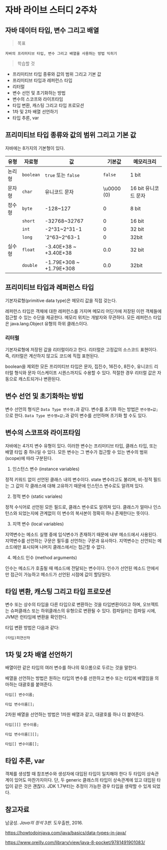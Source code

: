 # 자바 라이브 스터디 2주차

## 자바 데이터 타입, 변수 그리고 배열

> 목표
```
자바의 프리미티브 타입, 변수 그리고 배열을 사용하는 방법 익히기
```
> 학습할 것
- 프리미티브 타입 종류와 값의 범위 그리고 기본 값
- 프리미티브 타입과 레퍼런스 타입
- 리터럴
- 변수 선언 및 초기화하는 방법
- 변수의 스코프와 라이프타임
- 타입 변환, 캐스팅 그리고 타입 프로모션
- 1차 및 2차 배열 선언하기
- 타입 추론, var

## 프리미티브 타입 종류와 값의 범위 그리고 기본 값

자바에는 8가지의 기본형이 있다.

|유형|자료형|값|기본값|메모리크리|
|---|---|---|---|---|
|논리형| `boolean` | `true` 또는 `false`  | `false`  | 1 bit |
|문자형| `char`    | 유니코드 문자 | \u0000 (0)  | 16 bit 유니코드 문자  |
|정수형| `byte`    | -128~127  | 0  | 8 bit  |
|     | `short`    | -32768~32767  | 0  |  16 bit |
|     | `int`    | -2^31~2^31-1  | 0  | 32 bit  |
|     | `long`    |  `2^63~2^63-1 | 0  | 32bit  |
|실수형| `float`    | -3.40E+38 ~ +3.40E+38  | 0.0  | 32 bit  |
|     | `double`    | -1.79E+308 ~ +1.79E+308  | 0.0  | 32bit  |

## 프리미티브 타입과 레퍼런스 타입

기본자료형(primitive data type)은 메모리 값을 직접 갖는다. 

레퍼런스 타입은 객체에 대한 레퍼런스를 가지며 메모리 어딘가에 저장된 이런 객체들에 접근할 수 있는 수단을 제공한다. 메모리 위치는 개발자와 무관하다. 모든 레퍼런스 타입은 java.lang.Object 유형의 하위 클래스이다.

### 리터럴

기본자료형에 저장된 값을 리터럴이라고 한다. 리터럴은 고정값의 소스코드 표현이다. 즉, 리터럴은 계산하지 않고도 코드에 직접 표현된다.

boolean을 제외한 모든 프리미티브 타입은 문자, 집진수, 16진수, 8진수, 유니코드 리터럴 형식와 문자 이스케이프 시퀀스까지도 수용할 수 있다. 적절한 경우 리터럴 값은 자동으로 캐스트되거나 변환된다. 

## 변수 선언 및 초기화하는 방법

변수 선언의 형식은 `Data Type 변수명;`과 같다.
변수를 초기화 하는 방법은 `변수명=값;`으로 한다.
`Data Type 변수명=값;`과 같이 변수를 선언하며 초기화 할 수도 있다.

## 변수의 스코프와 라이프타임

자바에는 4가지 변수 유형이 있다. 이러한 변수는 프리미티브 타입, 클래스 타입, 또는 배열 타입 중 하나일 수 있다. 모든 변수는 그 변수가 접근할 수 있는 변수의 범위(scope)에 따라 구분된다.

1. 인스턴스 변수 (instance variables)

정적 키워드 없이 선언된 클래스 내의 변수이다. state 변수라고도 불리며, 비-정적 필드는 그 값이 각 클래스에 대해 고유하기 때문에 인스턴스 변수로도 알려져 있다. 

2. 정적 변수 (static variales)

정적 수식어로 선언된 모든 필드로, 클래스 변수로도 알려져 있다. 클래스가 얼마나 인스턴스와 되었는지에 관계없이 이 변수의 복사본이 정확히 하나 존재한다는 뜻이다.

3. 지역 변수 (local variables)

지역변수는 메소드 실행 중에 임식변수가 존재하기 때문에 내부 메소드에서 사용된다. 지역변수를 선언하는 구문은 필두를 선언하는 구문과 유사하다. 지역변수는 선언되는 메소드에만 표시되며 나머지 클래스에서는 접근할 수 없다.

4. 메소드 인수 (method arguments)

인수는 메소드가 호출될 때 메소드에 전달되는 변수이다. 인수가 선언된 메소드 안에서만 접근이 가능하고 메소드가 선언된 시점에 값이 할당된다.

## 타입 변환, 캐스팅 그리고 타입 프로모션

변수 또는 상수의 타입을 다른 타입으로 변환하는 것을 타입변환이라고 하며, 오브젝트는 슈퍼클래스 또는 하위클래스의 유형으로 변환될 수 있다. 컴파일러는 컴파일 시에, JVM은 런타임에 변환을 확인한다.

타입 변환 방법은 다음과 같다:

```(타입)피연산자```

## 1차 및 2차 배열 선언하기

배열이란 같은 타입의 여러 변수를 하나의 묶으롬으로 두르는 것을 말한다.

배열을 선언하는 방법은 원하는 타입의 변수를 선한하고 변수 또는 타입에 배열임을 의마하는 대괄호를 붙여준다. 

```
타입[] 변수이름;

타입 변수이름[];
```

2차원 배열을 선언하는 방법은 1차원 배열과 같고, 대괄호를 하나 더 붙여준다.

```
타입[][] 변수이름;

타입 변수이름[][];

타입[] 변수이름[];
```

## 타입 추론, var

객체를 생성할 때 참조변수와 생성자에 대입된 타입이 일치해야 한다 두 타입이 상속관계이 있어도 마찬가지이다. 단, 두 generic 클래스의 타입이 상속관계에 있고 대입된 타입이 같은 것은 괜찮다. JDK 1.7부터는 추정이 가능한 경우 타입을 생략할 수 있게 되었다.

## 참고자료

남궁성. _Java의 정석 3판._ 도우출판, 2016.

https://howtodoinjava.com/java/basics/data-types-in-java/

https://www.oreilly.com/library/view/java-8-pocket/9781491901083/

<!-- 

데이터값의 범위가 왜 그렇게 정해져있는지에 대해서 알아보기
자바에서의 unsigned 타입 자료형?

유니코드 언급

https://www.inflearn.com/course/the-java-java8?inst=6fcc1e30
144229b4ba73ff50

-->
